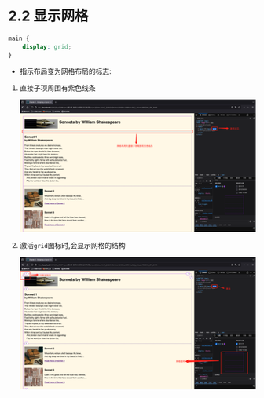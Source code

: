 # 2.2 显示网格

```css
main {
    display: grid;
}
```

- 指示布局变为网格布局的标志:

1. 直接子项周围有紫色线条

    ![直接子项周围的紫色线条(Firefox)](./img/直接子项周围的紫色线条(Firefox).png)

2. 激活`grid`图标时,会显示网格的结构

    ![显示网格的结构(Firefox)](./img/显示网格的结构(Firefox).png)